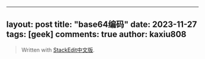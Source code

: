 
---
layout: post
title: "base64编码"
date:   2023-11-27
tags: [geek]
comments: true
author: kaxiu808  
---


> Written with [StackEdit中文版](https://stackedit.cn/).
<!--stackedit_data:
eyJoaXN0b3J5IjpbMjAyNTg5NTgyOV19
-->